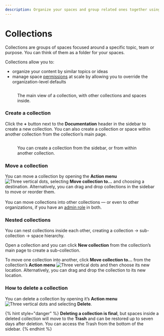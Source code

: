 ```yaml
---
description: Organize your spaces and group related ones together using collections
---
```


# Collections

Collections are groups of spaces focused around a specific topic, team or purpose. You can think of them as a folder for your spaces.

Collections allow you to:

* organize your content by similar topics or ideas
* manage space [permissions](../../account-management/member-management/permissions-and-inheritance.md) at scale by allowing you to override the organization-level defaults

<figure><img src="../../../.gitbook/assets/editor-collection.png" alt=""><figcaption><p>The main view of a collection, with other collections and spaces inside.</p></figcaption></figure>

### Create a collection

Click the **+** button next to the **Documentation** header in the sidebar to create a new collection. You can also create a collection or space within another collection from the collection’s main page.

<figure><img src="../../../.gitbook/assets/editor-new-collection.png" alt=""><figcaption><p>You can create a collection from the sidebar, or from within another collection.</p></figcaption></figure>

### Move a collection

You can move a collection by opening the **Action menu** <img src="../../../.gitbook/assets/Actions menu.png" alt="Three vertical dots" data-size="line">, selecting **Move collection to…** and choosing a destination. Alternatively, you can drag and drop collections in the sidebar to move or reorder them.\
\
You can move collections into other collections — or even to other organizations, if you have an [admin role](../../account-management/member-management/roles.md) in both.

### Nested collections

You can nest collections inside each other, creating a collection -> sub-collection -> space hierarchy.

Open a collection and you can click **New collection** from the collection’s main page to create a sub-collection.

To move one collection into another, click **Move collection to…** from the collection’s **Action menu** <img src="../../../.gitbook/assets/Actions menu.png" alt="Three vertical dots" data-size="line"> and then choose its new location. Alternatively, you can drag and drop the collection to its new location.

### How to delete a collection

You can delete a collection by opening it’s **Action menu** <img src="../../../.gitbook/assets/Actions menu.png" alt="Three vertical dots" data-size="line"> and selecting **Delete**.

{% hint style="danger" %}
**Deleting a collection is final**, but spaces inside a deleted collection will move to the **Trash** and can be restored up to seven days after deletion. You can access the Trash from the bottom of the sidebar.
{% endhint %}
